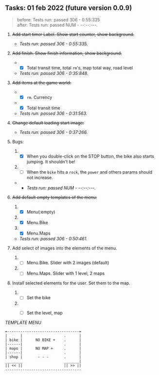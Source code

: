 ## Tasks: 01 feb 2022 (future version 0.0.9)
>before: Tests run: passed 306 - 0:55:335\
> after: Tests run: passed NUM - --:--:---.

1. ~~Add start timer Label. Show start counter, show background.~~
    * _Tests run: passed 306 - 0:55:335._


2. ~~Add finish. Show finish information, show background.~~
    * - [x] Total transit time, total `rm`'s, map total way, road level
    * _Tests run: passed 306 - 0:35:848._


3. ~~Add items at the game world:~~
    * - [x] `rm`. Currency
    * - [x] Total transit time
    * _Tests run: passed 306 - 0:31:563._


4. ~~Change default loading start image:~~
    + _Tests run: passed 306 - 0:37:266._


5. Bugs:
   1. -[x] When you double-click on the STOP button, the bike also starts jumping. It shouldn't be!
   2. -[ ] When the `bike` hits a `rock`, the `power` and others params should not increase.
   + + _Tests run: passed NUM - --:--:---._

   
6. ~~Add default empty templates of the menu:~~
   1. -[x] Menu(:empty)
   2. -[x] Menu.Bike
   3. -[x] Menu.Maps
    * _Tests run: passed 306 - 0:50:461._
   
7. Add select of images into the elements of the menu.
   1. -[ ] Menu.Bike. Slider with 2 images (default)
   2. -[ ] Menu.Maps. Slider with 1 level, 2 maps
   
8. Install selected elements for the user. Set them to the map.
   1. -[ ] Set the bike
   2. -[ ] Set the level, map
   
   
*TEMPLATE MENU*
```
=---------------------------------=
|      |                   .      |
| bike |      NO BIKE +    .      |
|------|                   .      |
| maps |      NO MAP +     .      |
|------|                   .      |
| shop |       - - -       .      |
________                   _______|
|| << ||                   || >> ||
-----------------------------------
```

